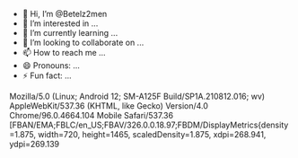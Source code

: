 - 👋 Hi, I’m @Betelz2men
- 👀 I’m interested in ...
- 🌱 I’m currently learning ...
- 💞️ I’m looking to collaborate on ...
- 📫 How to reach me ...
- 😄 Pronouns: ...
- ⚡ Fun fact: ...

<!---
Betelz2men/Betelz2men is a ✨ special ✨ repository because its `README.md` (this file) appears on your GitHub profile.
You can click the Preview link to take a look at your changes.
--->
Mozilla/5.0 (Linux; Android 12; SM-A125F Build/SP1A.210812.016; wv) AppleWebKit/537.36 (KHTML, like Gecko) Version/4.0 Chrome/96.0.4664.104 Mobile Safari/537.36 [FBAN/EMA;FBLC/en_US;FBAV/326.0.0.18.97;FBDM/DisplayMetrics{density=1.875, width=720, height=1465, scaledDensity=1.875, xdpi=268.941, ydpi=269.139
